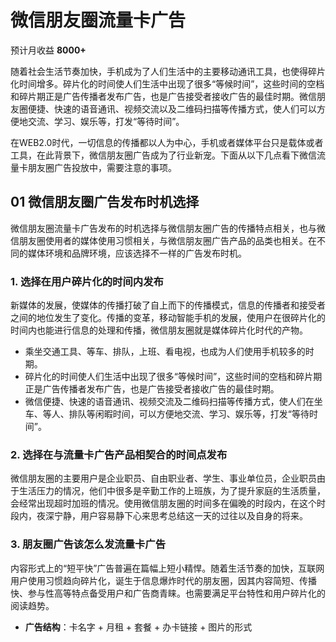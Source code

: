 
# 微信朋友圈流量卡广告

预计月收益 **8000+**

随着社会生活节奏加快，手机成为了人们生活中的主要移动通讯工具，也使得碎片化时间增多。碎片化的时间使人们生活中出现了很多“等候时间”，这些时间的空档和碎片期正是广告传播者发布广告，也是广告接受者接收广告的最佳时期。微信朋友圈便捷、快速的语音通讯、视频交流以及二维码扫描等传播方式，使人们可以方便地交流、学习、娱乐等，打发“等待时间”。

在WEB2.0时代，一切信息的传播都以人为中心，手机或者媒体平台只是载体或者工具，在此背景下，微信朋友圈广告成为了行业新宠。下面从以下几点看下微信流量卡朋友圈广告投放中，需要注意的事项。

## 01 微信朋友圈广告发布时机选择

微信朋友圈流量卡广告发布的时机选择与微信朋友圈广告的传播特点相关，也与微信朋友圈使用者的媒体使用习惯相关，与微信朋友圈广告产品的品类也相关。在不同的媒体环境和品牌环境，应该选择不一样的广告发布时机。

### 1. 选择在用户碎片化的时间内发布

新媒体的发展，使媒体的传播打破了自上而下的传播模式，信息的传播者和接受者之间的地位发生了变化。传播的变革，移动智能手机的发展，使用户在很碎片化的时间内也能进行信息的处理和传播，微信朋友圈就是媒体碎片化时代的产物。

- 乘坐交通工具、等车、排队，上班、看电视，也成为人们使用手机较多的时期。
- 碎片化的时间使人们生活中出现了很多“等候时间”，这些时间的空档和碎片期正是广告传播者发布广告，也是广告接受者接收广告的最佳时期。
- 微信便捷、快速的语音通讯、视频交流及二维码扫描等传播方式，使人们在坐车、等人、排队等闲暇时间，可以方便地交流、学习、娱乐等，打发“等待时间”。


### 2. 选择在与流量卡广告产品相契合的时间点发布

微信朋友圈的主要用户是企业职员、自由职业者、学生、事业单位员，企业职员由于生活压力的情况，他们中很多是辛勤工作的上班族，为了提升家庭的生活质量，会经常出现超时加班的情况。使用微信朋友圈的时间多在偏晚的时段内，在这个时段内，夜深宁静，用户容易静下心来思考总结这一天的过往以及自身的将来。

### 3. 朋友圈广告该怎么发流量卡广告

内容形式上的“短平快”广告普遍在篇幅上短小精悍。随着生活节奏的加快，互联网用户使用习惯趋向碎片化，诞生于信息爆炸时代的朋友圈，因其内容简短、传播快、参与性高等特点备受用户和广告商青睐。也需要满足平台特性和用户碎片化的阅读趋势。

- **广告结构**：卡名字 + 月租 + 套餐 + 办卡链接 + 图片的形式
